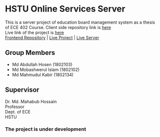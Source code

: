 # HSTU Online Services Server

This is a server project of education board management system as a thesis of ECE 402 Course. Client side repository link is [here](https://github.com/abdullahhosenakash/hstu-online-services-client) <br/>
Live link of the project is [here](https://hstu-online.web.app) <br/>
[Frontend Repository](https://github.com/abdullahhosenakash/hstu-online-services-client) | [Live Project](https://hstu-online.web.app) | [Live Server](http://localhost:5000)

## Group Members

- Md Abdullah Hosen (1802103)
- Md Mobashwerul Islam (1802102)
- Md Mahmudul Kabir (1802134)

## Supervisor

Dr. Md. Mahabub Hossain <br/>
Professor <br/>
Dept. of ECE <br/>
HSTU

### The project is under development
